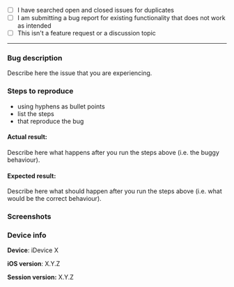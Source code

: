 <!-- This is a bug report template. By following the instructions below and filling out the sections with your information, you will help the developers get all the necessary data to fix your issue.
You can also preview your report before submitting it. You may remove sections that aren't relevant to your particular case.

Before we begin, please note that this tracker is only for issues. It is not for questions, comments, or feature requests.

If you are looking for support, please email team@oxen.io.

Let's begin with a checklist: Replace the empty checkboxes [ ] below with checked ones [x] accordingly. -->

- [ ] I have searched open and closed issues for duplicates
- [ ] I am submitting a bug report for existing functionality that does not work as intended
- [ ] This isn't a feature request or a discussion topic

----------------------------------------

### Bug description
Describe here the issue that you are experiencing.

### Steps to reproduce
- using hyphens as bullet points
- list the steps
- that reproduce the bug

#### Actual result:
Describe here what happens after you run the steps above (i.e. the buggy behaviour).

#### Expected result:
Describe here what should happen after you run the steps above (i.e. what would be the correct behaviour).

### Screenshots
<!-- you can drag and drop images below -->

### Device info
<!-- replace the examples with your info -->
**Device**: iDevice X

**iOS version**: X.Y.Z

**Session version:** X.Y.Z
